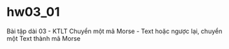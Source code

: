 # hw03_01
 Bài tập dài 03 - KTLT 
 Chuyển một mã Morse - Text hoặc ngược lại, chuyển một Text thành mã Morse
 
